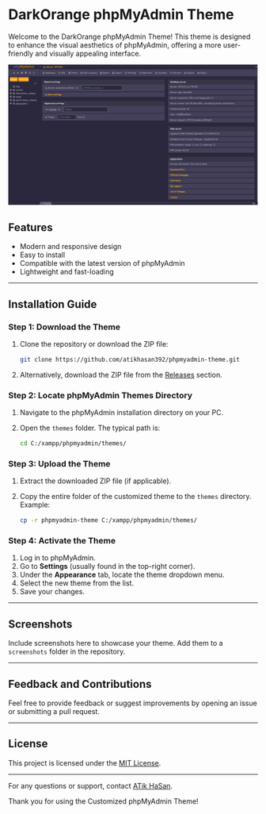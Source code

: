 # DarkOrange phpMyAdmin Theme

Welcome to the DarkOrange phpMyAdmin Theme! This theme is designed to enhance the visual aesthetics of phpMyAdmin, offering a more user-friendly and visually appealing interface.

![Theme Screenshot](screen.png)

## Features

- Modern and responsive design
- Easy to install
- Compatible with the latest version of phpMyAdmin
- Lightweight and fast-loading

---

## Installation Guide

### Step 1: Download the Theme

1. Clone the repository or download the ZIP file:

   ```bash
   git clone https://github.com/atikhasan392/phpmyadmin-theme.git
   ```

2. Alternatively, download the ZIP file from the [Releases](https://github.com/atikhasan392/phpmyadmin-theme) section.

### Step 2: Locate phpMyAdmin Themes Directory

1. Navigate to the phpMyAdmin installation directory on your PC.
2. Open the `themes` folder. The typical path is:

   ```bash
   cd C:/xampp/phpmyadmin/themes/
   ```

### Step 3: Upload the Theme

1. Extract the downloaded ZIP file (if applicable).
2. Copy the entire folder of the customized theme to the `themes` directory.
   Example:

   ```bash
   cp -r phpmyadmin-theme C:/xampp/phpmyadmin/themes/
   ```

### Step 4: Activate the Theme

1. Log in to phpMyAdmin.
2. Go to **Settings** (usually found in the top-right corner).
3. Under the **Appearance** tab, locate the theme dropdown menu.
4. Select the new theme from the list.
5. Save your changes.

---

## Screenshots

Include screenshots here to showcase your theme. Add them to a `screenshots` folder in the repository.

---

## Feedback and Contributions

Feel free to provide feedback or suggest improvements by opening an issue or submitting a pull request.

---

## License

This project is licensed under the [MIT License](LICENSE).

---

For any questions or support, contact [ATik HaSan](https://atikhasan.com/).

Thank you for using the Customized phpMyAdmin Theme!
